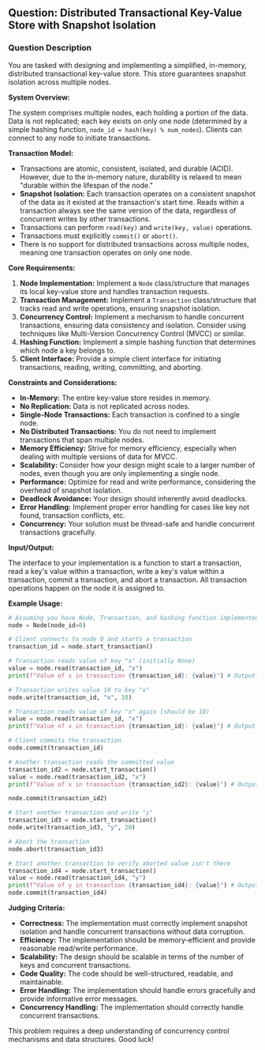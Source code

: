 ## Question: Distributed Transactional Key-Value Store with Snapshot Isolation

### Question Description

You are tasked with designing and implementing a simplified, in-memory, distributed transactional key-value store. This store guarantees snapshot isolation across multiple nodes.

**System Overview:**

The system comprises multiple nodes, each holding a portion of the data. Data is not replicated; each key exists on only one node (determined by a simple hashing function, `node_id = hash(key) % num_nodes`). Clients can connect to any node to initiate transactions.

**Transaction Model:**

*   Transactions are atomic, consistent, isolated, and durable (ACID). However, due to the in-memory nature, durability is relaxed to mean "durable within the lifespan of the node."
*   **Snapshot Isolation:** Each transaction operates on a consistent snapshot of the data as it existed at the transaction's start time. Reads within a transaction always see the same version of the data, regardless of concurrent writes by other transactions.
*   Transactions can perform `read(key)` and `write(key, value)` operations.
*   Transactions must explicitly `commit()` or `abort()`.
*   There is no support for distributed transactions across multiple nodes, meaning one transaction operates on only one node.

**Core Requirements:**

1.  **Node Implementation:** Implement a `Node` class/structure that manages its local key-value store and handles transaction requests.
2.  **Transaction Management:** Implement a `Transaction` class/structure that tracks read and write operations, ensuring snapshot isolation.
3.  **Concurrency Control:** Implement a mechanism to handle concurrent transactions, ensuring data consistency and isolation.  Consider using techniques like Multi-Version Concurrency Control (MVCC) or similar.
4.  **Hashing Function:** Implement a simple hashing function that determines which node a key belongs to.
5.  **Client Interface:** Provide a simple client interface for initiating transactions, reading, writing, committing, and aborting.

**Constraints and Considerations:**

*   **In-Memory:** The entire key-value store resides in memory.
*   **No Replication:** Data is not replicated across nodes.
*   **Single-Node Transactions:** Each transaction is confined to a single node.
*   **No Distributed Transactions:** You do not need to implement transactions that span multiple nodes.
*   **Memory Efficiency:** Strive for memory efficiency, especially when dealing with multiple versions of data for MVCC.
*   **Scalability:** Consider how your design might scale to a larger number of nodes, even though you are only implementing a single node.
*   **Performance:** Optimize for read and write performance, considering the overhead of snapshot isolation.
*   **Deadlock Avoidance:**  Your design should inherently avoid deadlocks.
*   **Error Handling:** Implement proper error handling for cases like key not found, transaction conflicts, etc.
*   **Concurrency:** Your solution must be thread-safe and handle concurrent transactions gracefully.

**Input/Output:**

The interface to your implementation is a function to start a transaction, read a key's value within a transaction, write a key's value within a transaction, commit a transaction, and abort a transaction. All transaction operations happen on the node it is assigned to.

**Example Usage:**

```python
# Assuming you have Node, Transaction, and hashing function implemented
node = Node(node_id=0)

# Client connects to node 0 and starts a transaction
transaction_id = node.start_transaction()

# Transaction reads value of key "x" (initially None)
value = node.read(transaction_id, "x")
print(f"Value of x in transaction {transaction_id}: {value}") # Output: None

# Transaction writes value 10 to key "x"
node.write(transaction_id, "x", 10)

# Transaction reads value of key "x" again (should be 10)
value = node.read(transaction_id, "x")
print(f"Value of x in transaction {transaction_id}: {value}") # Output: 10

# Client commits the transaction
node.commit(transaction_id)

# Another transaction reads the committed value
transaction_id2 = node.start_transaction()
value = node.read(transaction_id2, "x")
print(f"Value of x in transaction {transaction_id2}: {value}") # Output: 10

node.commit(transaction_id2)

# Start another transaction and write "y"
transaction_id3 = node.start_transaction()
node.write(transaction_id3, "y", 20)

# Abort the transaction
node.abort(transaction_id3)

# Start another transaction to verify aborted value isn't there
transaction_id4 = node.start_transaction()
value = node.read(transaction_id4, "y")
print(f"Value of y in transaction {transaction_id4}: {value}") # Output: None
node.commit(transaction_id4)

```

**Judging Criteria:**

*   **Correctness:** The implementation must correctly implement snapshot isolation and handle concurrent transactions without data corruption.
*   **Efficiency:** The implementation should be memory-efficient and provide reasonable read/write performance.
*   **Scalability:**  The design should be scalable in terms of the number of keys and concurrent transactions.
*   **Code Quality:** The code should be well-structured, readable, and maintainable.
*   **Error Handling:** The implementation should handle errors gracefully and provide informative error messages.
*   **Concurrency Handling:** The implementation should correctly handle concurrent transactions.

This problem requires a deep understanding of concurrency control mechanisms and data structures. Good luck!
